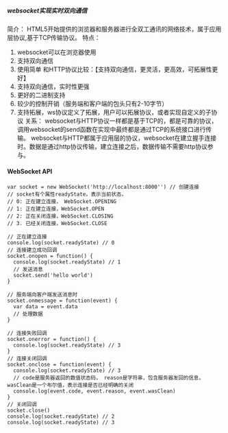 ##### websocket实现实时双向通信
简介：
HTML5开始提供的浏览器和服务器进行全双工通讯的网络技术，属于应用层协议,基于TCP传输协议。
特点：
1. websocket可以在浏览器使用
2. 支持双向通信
3. 使用简单
和HTTP协议比较：【支持双向通信，更灵活，更高效，可拓展性更好】
1. 支持双向通信，实时性更强
2. 更好的二进制支持
3. 较少的控制开销（服务端和客户端的包头只有2-10字节）
4. 支持拓展，ws协议定义了拓展，用户可以拓展协议，或者实现自定义的子协议
关系：
websocket与HTTP协议一样都是基于TCP的，都是可靠的协议，调用websocket的send函数在实现中最终都是通过TCP的系统接口进行传输。
websocket与HTTP都属于应用层的协议，websocket在建立握手连接时。数据是通过http协议传输，建立连接之后，数据传输不需要http协议参与。


#### WebSocket API
```
var socket = new WebSocket('http://localhost:8000'') // 创建连接
// socket有个属性readyState，表示当前状态，
// 0: 正在建立连接， WebSocket.OPENING
// 1: 正在建立连接，WebSocket.OPEN
// 2: 正在关闭连接，WebSocket.CLOSING
// 3. 已经关闭连接，WebSocket.CLOSE

// 正在建立连接
console.log(socket.readyState) // 0
// 连接建立成功回调
socket.onopen = function() {
  console.log(socket.readyState) // 1
  // 发送消息
  socket.send('hello world')
}

// 服务端向客户端发送消息时
socket.onmessage = function(event) {
  var data = event.data
  // 处理数据
}

// 连接失败回调
socket.onerror = function() {
  console.log(socket.readyState) // 3
}
// 连接关闭回调
socket.onclose = function(event) {
  console.log(socket.readyState) // 3
  // code是服务器返回的数值状态码， reason是字符串，包含服务器发回的信息，wasClean是一个布尔值，表示连接是否已经明确的关闭
  console.log(event.code, event.reason, event.wasClean)
}
// 关闭回调
socket.close()
console.log(socket.readyState) // 2
console.log(socket.readyState) // 3

```
